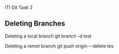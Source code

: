 ITI Git Task 2

## Deleting Branches


Deleting a local branch
git branch -d test


Deleting a remot branch
git push origin --delete tes
